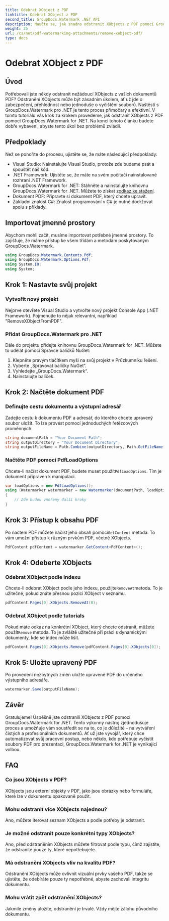 ```yaml
---
title: Odebrat XObject z PDF
linktitle: Odebrat XObject z PDF
second_title: GroupDocs.Watermark .NET API
description: Naučte se, jak snadno odstranit XObjects z PDF pomocí GroupDocs.Watermark for .NET s naším komplexním, podrobným tutoriálem.
weight: 35
url: /cs/net/pdf-watermarking-attachments/remove-xobject-pdf/
type: docs
---
```

# Odebrat XObject z PDF

## Úvod
Potřebovali jste někdy odstranit nežádoucí XObjects z vašich dokumentů PDF? Odstranění XObjects může být zásadním úkolem, ať už jde o zabezpečení, přehlednost nebo jednoduše o vyčištění souborů. Naštěstí s GroupDocs.Watermark pro .NET je tento proces přímočarý a efektivní. V tomto tutoriálu vás krok za krokem provedeme, jak odstranit XObjects z PDF pomocí GroupDocs.Watermark for .NET. Na konci tohoto článku budete dobře vybaveni, abyste tento úkol bez problémů zvládli.
## Předpoklady
Než se ponoříte do procesu, ujistěte se, že máte následující předpoklady:
- Visual Studio: Nainstalujte Visual Studio, protože zde budeme psát a spouštět náš kód.
- .NET Framework: Ujistěte se, že máte na svém počítači nainstalované rozhraní .NET Framework.
-  GroupDocs.Watermark for .NET: Stáhněte a nainstalujte knihovnu GroupDocs.Watermark for .NET. Můžete to získat z[odkaz ke stažení](https://releases.groupdocs.com/Watermark/net/).
- Dokument PDF: Připravte si dokument PDF, který chcete upravit.
- Základní znalost C#: Znalost programování v C# je nutné dodržovat spolu s příklady.
## Importovat jmenné prostory
Abychom mohli začít, musíme importovat potřebné jmenné prostory. To zajišťuje, že máme přístup ke všem třídám a metodám poskytovaným GroupDocs.Watermark.
```csharp
using GroupDocs.Watermark.Contents.Pdf;
using GroupDocs.Watermark.Options.Pdf;
using System.IO;
using System;
```
## Krok 1: Nastavte svůj projekt
### Vytvořit nový projekt
Nejprve otevřete Visual Studio a vytvořte nový projekt Console App (.NET Framework). Pojmenujte to nějak relevantní, například "RemoveXObjectFromPDF".
### Přidat GroupDocs.Watermark pro .NET
Dále do projektu přidejte knihovnu GroupDocs.Watermark for .NET. Můžete to udělat pomocí Správce balíčků NuGet:
1. Klepněte pravým tlačítkem myši na svůj projekt v Průzkumníku řešení.
2. Vyberte „Spravovat balíčky NuGet“.
3. Vyhledejte „GroupDocs.Watermark“.
4. Nainstalujte balíček.
## Krok 2: Načtěte dokument PDF
### Definujte cestu dokumentu a výstupní adresář
Zadejte cestu k dokumentu PDF a adresář, do kterého chcete upravený soubor uložit. To lze provést pomocí jednoduchých řetězcových proměnných.
```csharp
string documentPath = "Your Document Path";
string outputDirectory = "Your Document Directory";
string outputFileName = Path.Combine(outputDirectory, Path.GetFileName(documentPath));
```
### Načtěte PDF pomocí PdfLoadOptions
 Chcete-li načíst dokument PDF, budete muset použít`PdfLoadOptions`. Tím je dokument připraven k manipulaci.
```csharp
var loadOptions = new PdfLoadOptions();
using (Watermarker watermarker = new Watermarker(documentPath, loadOptions))
{
    // Zde budou vnořeny další kroky
}
```
## Krok 3: Přístup k obsahu PDF
 Po načtení PDF můžete načíst jeho obsah pomocí`GetContent` metoda. To vám umožní přístup k různým prvkům PDF, včetně XObjects.
```csharp
PdfContent pdfContent = watermarker.GetContent<PdfContent>();
```
## Krok 4: Odeberte XObjects
### Odebrat XObject podle indexu
 Chcete-li odebrat XObject podle jeho indexu, použijte`RemoveAt`metoda. To je užitečné, pokud znáte přesnou pozici XObject v seznamu.
```csharp
pdfContent.Pages[0].XObjects.RemoveAt(0);
```
### Odebrat XObject podle tutorials
 Pokud máte odkaz na konkrétní XObject, který chcete odstranit, můžete použít`Remove` metoda. To je zvláště užitečné při práci s dynamickými dokumenty, kde se index může lišit.
```csharp
pdfContent.Pages[0].XObjects.Remove(pdfContent.Pages[0].XObjects[0]);
```
## Krok 5: Uložte upravený PDF
Po provedení nezbytných změn uložte upravené PDF do určeného výstupního adresáře.
```csharp
watermarker.Save(outputFileName);
```
## Závěr
Gratulujeme! Úspěšně jste odstranili XObjects z PDF pomocí GroupDocs.Watermark for .NET. Tento výkonný nástroj zjednodušuje proces a umožňuje vám soustředit se na to, co je důležité – na vytváření čistých a profesionálních dokumentů. Ať už jste vývojář, který chce automatizovat svůj pracovní postup, nebo někdo, kdo potřebuje vyčistit soubory PDF pro prezentaci, GroupDocs.Watermark for .NET je vynikající volbou.
## FAQ
### Co jsou XObjects v PDF?
XObjects jsou externí objekty v PDF, jako jsou obrázky nebo formuláře, které lze v dokumentu opakovaně použít.
### Mohu odstranit více XObjects najednou?
Ano, můžete iterovat seznam XObjects a podle potřeby je odstranit.
### Je možné odstranit pouze konkrétní typy XObjects?
Ano, před odstraněním XObjects můžete filtrovat podle typu, čímž zajistíte, že odstraníte pouze ty, které nepotřebujete.
### Má odstranění XObjects vliv na kvalitu PDF?
Odstranění XObjects může ovlivnit vizuální prvky vašeho PDF, takže se ujistěte, že odebíráte pouze ty nepotřebné, abyste zachovali integritu dokumentu.
### Mohu vrátit zpět odstranění XObjects?
Jakmile změny uložíte, odstranění je trvalé. Vždy mějte zálohu původního dokumentu.